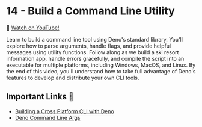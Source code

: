 # 14 - Build a Command Line Utility

🎥 [Watch on YouTube!](https://www.youtube.com/watch?v=TUxj2TS5pNo&list=PLvvLnBDNuTEov9EBIp3MMfHlBxaKGRWTe&index=14&pp=iAQB)

Learn to build a command line tool using Deno's standard library. You'll explore how to parse arguments, handle flags, and provide helpful messages using utility functions. Follow along as we build a ski resort information app, handle errors gracefully, and compile the script into an executable for multiple platforms, including Windows, MacOS, and Linux. By the end of this video, you'll understand how to take full advantage of Deno's features to develop and distribute your own CLI tools.

## Important Links 🔗

* [Building a Cross Platform CLI with Deno](https://deno.com/blog/build-cross-platform-cli)
* [Deno Command Line Args](https://docs.deno.com/examples/command-line-arguments/)